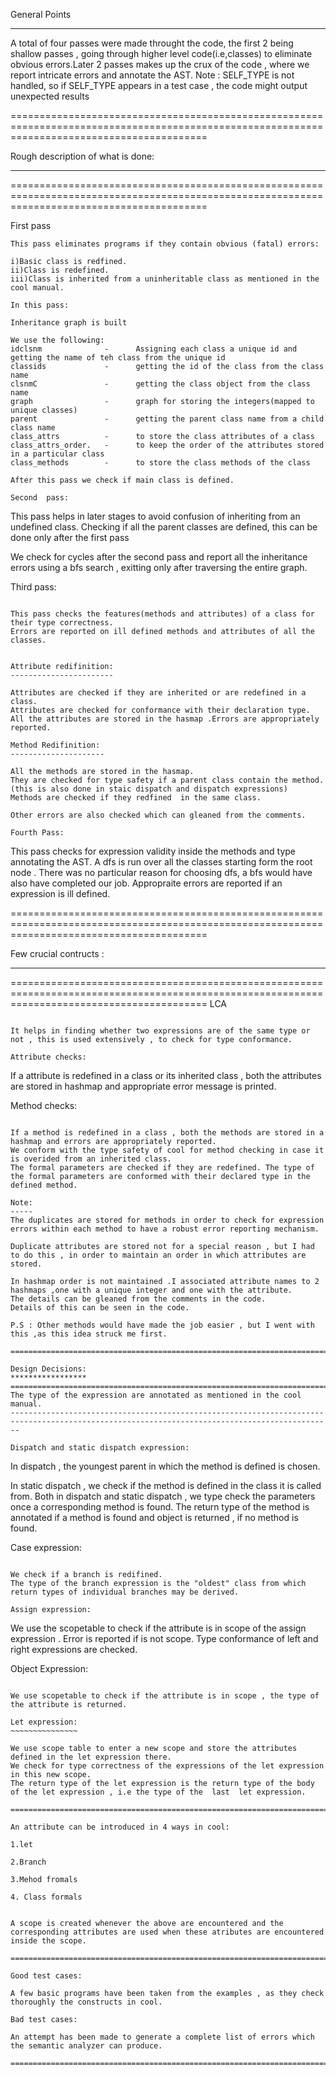 General Points
***************

A total of four passes were made throught the code, the first 2 being shallow passes , going through higher level code(i.e,classes) to eliminate obvious errors.Later 2 passes makes up the crux of the code , where we report intricate errors and annotate the AST.
Note : SELF_TYPE is not handled, so if SELF_TYPE appears in a test case , the code might output unexpected results

==============================================================================================================================================

Rough description of what is done:
**********************************
==============================================================================================================================================

First  pass 
~~~~~~~~~~~~~
This pass eliminates programs if they contain obvious (fatal) errors:

i)Basic class is redfined.
ii)Class is redefined.
iii)Class is inherited from a uninheritable class as mentioned in the cool manual.

In this pass:

Inheritance graph is built

We use the following:
idclsnm              -      Assigning each class a unique id and getting the name of teh class from the unique id
classids             -      getting the id of the class from the class name
clsnmC               -      getting the class object from the class name
graph                -      graph for storing the integers(mapped to unique classes)
parent               -      getting the parent class name from a child class name
class_attrs          -      to store the class attributes of a class 
class_attrs_order.   -      to keep the order of the attributes stored in a particular class
class_methods        -      to store the class methods of the class

After this pass we check if main class is defined.

Second  pass:
~~~~~~~~~~~~~~~

This pass helps in later stages to avoid confusion of inheriting from an undefined class.
Checking if all the parent classes are defined, this can be done only after the first pass

We check for cycles after the second pass and report all the inheritance errors using a bfs search , exitting only after traversing the entire graph.

Third pass:
~~~~~~~~~~~~

This pass checks the features(methods and attributes) of a class for their type correctness.
Errors are reported on ill defined methods and attributes of all the classes.


Attribute redifinition:
-----------------------

Attributes are checked if they are inherited or are redefined in a class.
Attributes are checked for conformance with their declaration type.
All the attributes are stored in the hasmap .Errors are appropriately reported.

Method Redifinition:
---------------------

All the methods are stored in the hasmap. 
They are checked for type safety if a parent class contain the method. (this is also done in staic dispatch and dispatch expressions)
Methods are checked if they redfined  in the same class.

Other errors are also checked which can gleaned from the comments.

Fourth Pass:
~~~~~~~~~~~~~

This pass checks for expression validity inside the methods and type annotating the AST.
A dfs is run over all the classes starting form the root node .
There was no particular reason for choosing dfs, a bfs would have also have completed our job.
Appropraite errors are reported if an expression is ill defined.

==============================================================================================================================================

Few crucial contructs :
*********************
==============================================================================================================================================
LCA
~~~~

It helps in finding whether two expressions are of the same type or not , this is used extensively , to check for type conformance.

Attribute checks:
~~~~~~~~~~~~~~~~~

If a attribute is redefined in a class or its inherited class , both the attributes are stored in hashmap and appropriate error message is printed.

Method checks:
~~~~~~~~~~~~~~~

If a method is redefined in a class , both the methods are stored in a hashmap and errors are appropriately reported.
We conform with the type safety of cool for method checking in case it is overided from an inherited class.
The formal parameters are checked if they are redefined. The type of the formal parameters are conformed with their declared type in the defined method.

Note: 
-----
The duplicates are stored for methods in order to check for expression errors within each method to have a robust error reporting mechanism.

Duplicate attributes are stored not for a special reason , but I had to do this , in order to maintain an order in which attributes are stored.

In hashmap order is not maintained .I associated attribute names to 2 hashmaps ,one with a unique integer and one with the attribute.
The details can be gleaned from the comments in the code.
Details of this can be seen in the code.

P.S : Other methods would have made the job easier , but I went with this ,as this idea struck me first.

==============================================================================================================================================

Design Decisions:
*****************
==============================================================================================================================================
The type of the expression are annotated as mentioned in the cool manual.
----------------------------------------------------------------------------------------------------------------------------------------------

Dispatch and static dispatch expression:
~~~~~~~~~~~~~~~~~~~~~~~~~~~~~~~~~~~~~~~~~

In dispatch , the youngest parent in which the method is defined is chosen.


In static dispatch , we check if the method is defined in the class it is called from.
Both in dispatch and static dispatch , we type check the parameters once a corresponding method is found.
The return type of the method is annotated if a method is found and object is returned , if  no method is found.

Case expression:
~~~~~~~~~~~~~~~~

We check if a branch is redifined.
The type of the branch expression is the "oldest" class from which return types of individual branches may be derived.

Assign expression:
~~~~~~~~~~~~~~~~~

We use the scopetable to check if the attribute is in scope of the assign expression .
Error is reported if is not scope.
Type conformance of left and right expressions are checked.

Object Expression:
~~~~~~~~~~~~~~~~~~

We use scopetable to check if the attribute is in scope , the type of the attribute is returned.

Let expression:
~~~~~~~~~~~~~~~

We use scope table to enter a new scope and store the attributes defined in the let expression there.
We check for type correctness of the expressions of the let expression in this new scope.
The return type of the let expression is the return type of the body of the let expression , i.e the type of the  last  let expression.

==============================================================================================================================================

An attribute can be introduced in 4 ways in cool:

1.let

2.Branch

3.Mehod fromals

4. Class formals


A scope is created whenever the above are encountered and the corresponding attributes are used when these atributes are encountered inside the scope.

==============================================================================================================================================

Good test cases:

A few basic programs have been taken from the examples , as they check thoroughly the constructs in cool.

Bad test cases:

An attempt has been made to generate a complete list of errors which the semantic analyzer can produce.

==============================================================================================================================================
